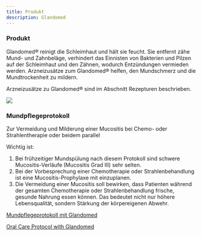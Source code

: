 ```yaml
---
title: Produkt
description: Glandomed
---
```


### Produkt

Glandomed® reinigt die Schleimhaut und hält sie feucht. Sie entfernt zähe Mund- und Zahnbeläge, verhindert das Einnisten von Bakterien und Pilzen auf der Schleimhaut und den Zähnen, wodurch Entzündungen vermieden werden. Arzneizusätze zum Glandomed® helfen, den Mundschmerz und die Mundtrockenheit zu mildern.

Arzneizusätze zu Glandomed® sind im Abschnitt Rezepturen beschrieben.


<img src="../img/glandomed.jpeg">

### Mundpflegeprotokoll

Zur Vermeidung und Milderung einer Mucositis bei Chemo- oder Strahlentherapie oder beidem parallel

Wichtig ist:

1. Bei frühzeitiger Mundspülung nach diesem Protokoll sind schwere Mucositis-Verläufe (Mucositis Grad III) sehr selten.
2. Bei der Vorbesprechung einer Chemotherapie oder Strahlenbehandlung ist eine Mucositis-Prophylaxe mit einzuplanen.
3. Die Vermeidung einer Mucositis soll bewirken, dass Patienten während der gesamten Chemotherapie oder Strahlenbehandlung frische, gesunde Nahrung essen können. Das bedeutet nicht nur höhere Lebensqualität, sondern Stärkung der körpereigenen Abwehr.


<i class="fas fa-file-pdf"></i> <a href="../pdfs/mundpflege_protokoll_glandomed.pdf" target="_blank">Mundpflegeprotokoll mit Glandomed</a>

<i class="fas fa-file-pdf"></i> <a href="../pdfs/oral_care_protocol_glandomed.pdf" target="_blank">Oral Care Protocol with Glandomed</a>





